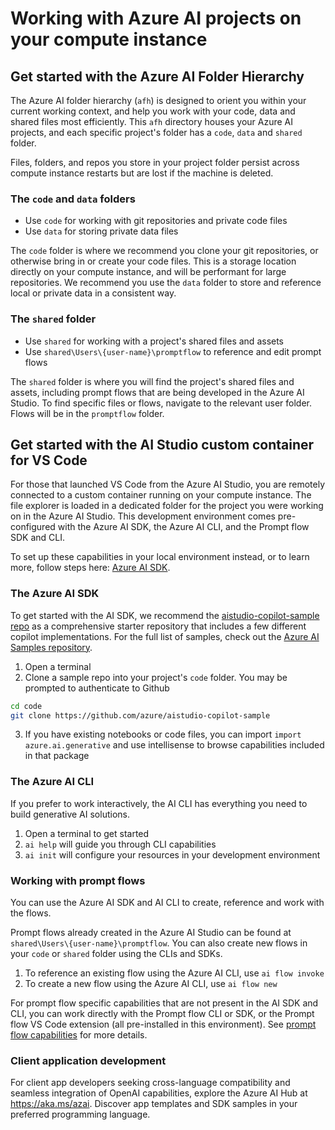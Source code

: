 # Working with Azure AI projects on your compute instance

## Get started with the Azure AI Folder Hierarchy

The Azure AI folder hierarchy (`afh`) is designed to orient you within your current working context, and help you work with your code, data and shared files most efficiently. This `afh` directory houses your Azure AI projects, and each specific project's folder has a `code`, `data` and `shared` folder.

Files, folders, and repos you store in your project folder persist across compute instance restarts but are lost if the machine is deleted.

### The `code` and `data` folders

- Use `code` for working with git repositories and private code files
- Use `data` for storing private data files

The `code` folder is where we recommend you clone your git repositories, or otherwise bring in or create your code files. This is a storage location directly on your compute instance, and will be performant for large repositories. We recommend you use the `data` folder to store and reference local or private data in a consistent way.

### The `shared` folder

- Use `shared` for working with a project's shared files and assets
- Use `shared\Users\{user-name}\promptflow` to reference and edit prompt flows

The `shared` folder is where you will find the project's shared files and assets, including prompt flows that are being developed in the Azure AI Studio. To find specific files or flows, navigate to the relevant user folder. Flows will be in the `promptflow` folder.

## Get started with the AI Studio custom container for VS Code

For those that launched VS Code from the Azure AI Studio, you are remotely connected to a custom container running on your compute instance. The file explorer is loaded in a dedicated folder for the project you were working on in the Azure AI Studio. This development environment comes pre-configured with the Azure AI SDK, the Azure AI CLI, and the Prompt flow SDK and CLI.

To set up these capabilities in your local environment instead, or to learn more, follow steps here: [Azure AI SDK](<https://aka.ms/aistudio/docs/sdk>).

### The Azure AI SDK

To get started with the AI SDK, we recommend the [aistudio-copilot-sample repo](https://github.com/azure/aistudio-copilot-sample) as a comprehensive starter repository that includes a few different copilot implementations. For the full list of samples, check out the [Azure AI Samples repository](https://github.com/azure-samples/azureai-samples).

1. Open a terminal
1. Clone a sample repo into your project's `code` folder. You may be prompted to authenticate to Github

```bash
cd code
git clone https://github.com/azure/aistudio-copilot-sample
```

3. If you have existing notebooks or code files, you can import `import azure.ai.generative` and use intellisense to browse capabilities included in that package

### The Azure AI CLI

If you prefer to work interactively, the AI CLI has everything you need to build generative AI solutions.

1. Open a terminal to get started
1. `ai help` will guide you through CLI capabilities
1. `ai init` will configure your resources in your development environment

### Working with prompt flows

You can use the Azure AI SDK and AI CLI to create, reference and work with the flows.

Prompt flows already created in the Azure AI Studio can be found at `shared\Users\{user-name}\promptflow`. You can also create new flows in your `code` or `shared` folder using the CLIs and SDKs.

1. To reference an existing flow using the Azure AI CLI, use `ai flow invoke`
1. To create a new flow using the Azure AI CLI, use `ai flow new`

For prompt flow specific capabilities that are not present in the AI SDK and CLI, you can work directly with the Prompt flow CLI or SDK, or the Prompt flow VS Code extension (all pre-installed in this environment). See [prompt flow capabilities](<https://microsoft.github.io/promptflow/reference/index.html>) for more details.

### Client application development

For client app developers seeking cross-language compatibility and seamless integration of OpenAI capabilities, explore the Azure AI Hub at <https://aka.ms/azai>. Discover app templates and SDK samples in your preferred programming language.

